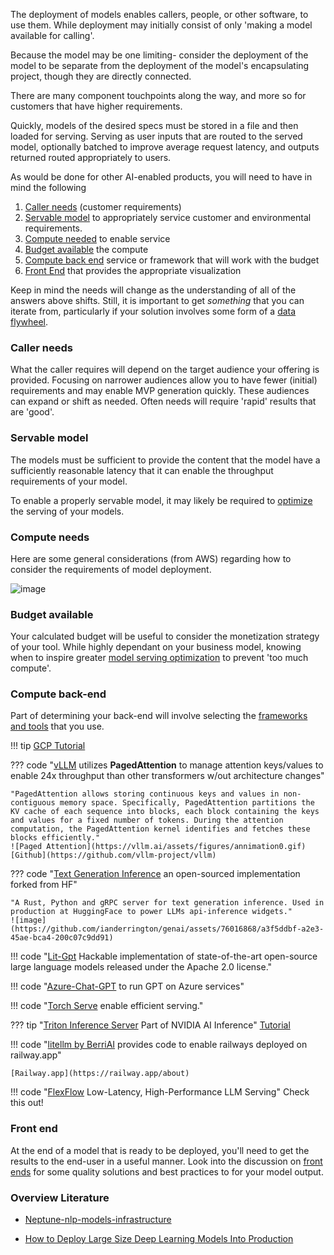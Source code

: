 The deployment of models enables callers, people, or other software, to use them. While deployment may initially consist of only 'making a model available for calling'. 

Because the model may be one limiting- consider the deployment of the model to be separate from the deployment of the model's encapsulating project, though they are directly connected.  

There are many component touchpoints along the way, and more so for customers that have higher requirements.

Quickly, models of the desired specs must be stored in a file and then loaded for serving. Serving as user inputs that are routed to the served model, optionally batched to improve average request latency, and outputs returned routed appropriately to users. 

As would be done for other AI-enabled products, you will need to have in mind the following

1. [Caller needs](#caller-needs) (customer requirements)
2. [Servable model](#servable-model) to appropriately service customer and environmental requirements.
3. [Compute needed](#compute-needs) to enable service
4. [Budget available](#budget-available) the compute
5. [Compute back end](#compute-back-end) service or framework that will work with the budget
7. [Front End](./front_end) that provides the appropriate visualization

Keep in mind the needs will change as the understanding of all of the answers above shifts. Still, it is important to get _something_ that you can iterate from, particularly if your solution involves some form of a [data flywheel](https://brightdata.com/blog/brightdata-in-practice/using-data-flywheel-to-scale-your-business).

###  Caller needs

What the caller requires will depend on the target audience your offering is provided. Focusing on narrower audiences allow you to have fewer (initial) requirements and may enable MVP generation quickly. These audiences can expand or shift as needed. Often needs will require 'rapid' results that are 'good'. 

### Servable model

The models must be sufficient to provide the content that the model have a sufficiently reasonable latency that it can enable the throughput requirements of your model. 

To enable a properly servable model, it may likely be required to [optimize](../models/call_optimization.md) the serving of your models.

### Compute needs

Here are some general considerations (from AWS) regarding how to consider the requirements of model deployment.

![[image](https://docs.aws.amazon.com/sagemaker/latest/dg/deploy-model.html)](https://github.com/ianderrington/genai/assets/76016868/9b379996-e311-4b9b-a35e-9020702fa050)
    

### Budget available

Your calculated budget will be useful to consider the monetization strategy of your tool. While highly dependant on your business model, knowing when to inspire greater [model serving optimization](../models/call_optimization.md) to prevent 'too much compute'. 

### Compute back-end

Part of determining your back-end will involve selecting the [frameworks and tools](./frameworks_and_tools.md) that you use. 

!!! tip [GCP Tutorial](https://towardsdatascience.com/how-to-deploy-large-size-deep-learning-models-into-production-66b851d17f33)

??? code "[vLLM](https://vllm.ai/) utilizes **PagedAttention** to manage attention keys/values to enable 24x throughput than other transformers w/out architecture changes"

    "PagedAttention allows storing continuous keys and values in non-contiguous memory space. Specifically, PagedAttention partitions the KV cache of each sequence into blocks, each block containing the keys and values for a fixed number of tokens. During the attention computation, the PagedAttention kernel identifies and fetches these blocks efficiently."
    ![Paged Attention](https://vllm.ai/assets/figures/annimation0.gif)
    [Github](https://github.com/vllm-project/vllm)

??? code "[Text Generation Inference](https://github.com/Preemo-Inc/text-generation-inference) an open-sourced implementation forked from HF"

    "A Rust, Python and gRPC server for text generation inference. Used in production at HuggingFace to power LLMs api-inference widgets."    
    ![image](https://github.com/ianderrington/genai/assets/76016868/a3f5ddbf-a2e3-45ae-bca4-200c07c9dd91)

!!! code "[Lit-Gpt](https://github.com/Lightning-AI/lit-gpt#setup) Hackable implementation of state-of-the-art open-source large language models released under the Apache 2.0 license."

!!! code "[Azure-Chat-GPT](https://github.com/davidxw/azurechatgpt) to run GPT on Azure services"

!!! code "[Torch Serve](https://pytorch.org/serve/large_model_inference.html) enable efficient serving."

??? tip "[Triton Inference Server](https://github.com/triton-inference-server/server) Part of NVIDIA AI Inference" 
    [Tutorial](https://github.com/triton-inference-server/server)

!!! code "[litellm by BerriAI](https://github.com/BerriAI/litellm/blob/main/cookbook/proxy-server/readme.md) provides code to enable railways deployed on railway.app"
    
    [Railway.app](https://railway.app/about)

!!! code "[FlexFlow](https://github.com/flexflow/FlexFlow) Low-Latency, High-Performance LLM Serving"
    Check this out!    

### Front end

At the end of a model that is ready to be deployed, you'll need to get the results to the end-user in a useful manner. Look into the discussion on [front ends](./front_end.md) for some quality solutions and best practices to for your model output.

### Overview Literature

- [Neptune-nlp-models-infrastructure](https://neptune.ai/blog/nlp-models-infrastructure-cost-optimization#:~:text=Use%20a%20lightweight%20deployment%20framework,serve%20predictions%20over%20a%20network.)

- [How to Deploy Large Size Deep Learning Models Into Production](https://towardsdatascience.com/how-to-deploy-large-size-deep-learning-models-into-production-66b851d17f33)

